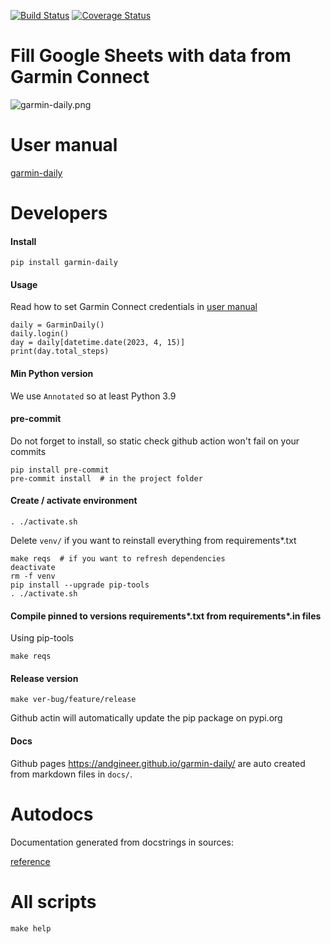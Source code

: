 [![Build Status](https://github.com/andgineer/garmin-daily/workflows/Test/badge.svg)](https://github.com/andgineer/garmin-daily/actions)
[![Coverage Status](https://coveralls.io/repos/github/andgineer/garmin-daily/badge.svg?branch=main)](https://coveralls.io/github/andgineer/garmin-daily?branch=main)
# Fill Google Sheets with data from Garmin Connect

![garmin-daily.png](https://andgineer.github.io/garmin-daily/garmin-daily.png)

# User manual

[garmin-daily](https://andgineer.github.io/garmin-daily/)

# Developers

#### Install

    pip install garmin-daily

#### Usage

Read how to set Garmin Connect credentials in [user manual](https://andgineer.github.io/garmin-daily/)

    daily = GarminDaily()
    daily.login()
    day = daily[datetime.date(2023, 4, 15)]
    print(day.total_steps)

#### Min Python version

We use `Annotated` so at least Python 3.9

#### pre-commit

Do not forget to install, so static check github action won't fail on your commits

    pip install pre-commit
    pre-commit install  # in the project folder

#### Create / activate environment
    . ./activate.sh

Delete `venv/` if you want to reinstall everything from requirements*.txt

    make reqs  # if you want to refresh dependencies
    deactivate
    rm -f venv
    pip install --upgrade pip-tools
    . ./activate.sh

#### Compile pinned to versions requirements*.txt from requirements*.in files
Using pip-tools

    make reqs

#### Release version
    make ver-bug/feature/release

Github actin will automatically update the pip package on pypi.org

#### Docs

Github pages https://andgineer.github.io/garmin-daily/ are auto created from markdown files
in `docs/`.

# Autodocs

Documentation generated from docstrings in sources:

[reference](https://andgineer.github.io/garmin-daily/docstrings/)

# All scripts
    make help

